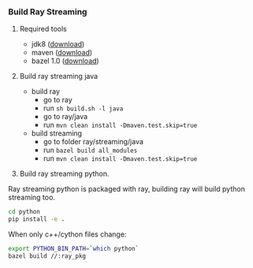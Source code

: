 ### Build Ray Streaming

1. Required tools
    * jdk8 ([download](https://www.oracle.com/technetwork/java/javase/downloads/jdk8-downloads-2133151.html))
    * maven ([download](https://maven.apache.org/download.cgi))
    * bazel 1.0 ([download](https://docs.bazel.build/versions/master/install-os-x.html#install-with-installer-mac-os-x))

2. Build ray streaming java
    * build ray
        * go to ray
        * run `sh build.sh -l java`
        * go to ray/java
        * run `mvn clean install -Dmaven.test.skip=true`
    * build streaming
        * go to folder ray/streaming/java
        * run `bazel build all_modules`
        * run `mvn clean install -Dmaven.test.skip=true`

3. Build ray streaming python.

Ray streaming python is packaged with ray, building ray will build python streaming too.
```bash
cd python
pip install -e .
```
When only c++/cython files change:
```bash
export PYTHON_BIN_PATH=`which python` 
bazel build //:ray_pkg
```
